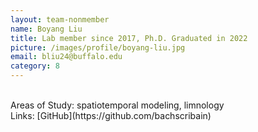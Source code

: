 ```yaml
---
layout: team-nonmember
name: Boyang Liu
title: Lab member since 2017, Ph.D. Graduated in 2022
picture: /images/profile/boyang-liu.jpg
email: bliu24@buffalo.edu
category: 8
---
```


<br/>
Areas of Study: spatiotemporal modeling, limnology 
<br/>
Links: [GitHub](https://github.com/bachscribain)
